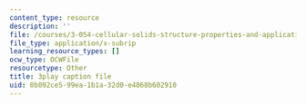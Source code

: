 ```yaml
---
content_type: resource
description: ''
file: /courses/3-054-cellular-solids-structure-properties-and-applications-spring-2015/0b092ce599ea1b1a32d0e4868b602910_U2DvFy2qM74.srt
file_type: application/x-subrip
learning_resource_types: []
ocw_type: OCWFile
resourcetype: Other
title: 3play caption file
uid: 0b092ce5-99ea-1b1a-32d0-e4868b602910
---
```

